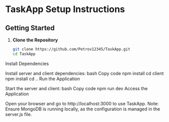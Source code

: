 # TaskApp Setup Instructions

## Getting Started

1. **Clone the Repository**
   ```bash
   git clone https://github.com/Petrov12345/TaskApp.git
   cd TaskApp
Install Dependencies

Install server and client dependencies:
bash
Copy code
npm install
cd client
npm install
cd ..
Run the Application

Start the server and client:
bash
Copy code
npm run dev
Access the Application

Open your browser and go to http://localhost:3000 to use TaskApp.
Note: Ensure MongoDB is running locally, as the configuration is managed in the server.js file.
